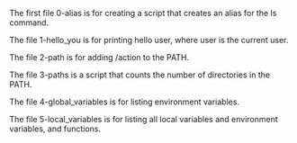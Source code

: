 
The first file 0-alias is for creating a script that creates an alias for the ls command.

The file 1-hello_you is for printing hello user, where user is the current user.

The file 2-path is for adding /action to the PATH.

The file 3-paths is a script that counts the number of directories in the PATH.

The file 4-global_variables is for listing environment variables.

The file 5-local_variables is for listing all local variables and environment variables, and functions.

